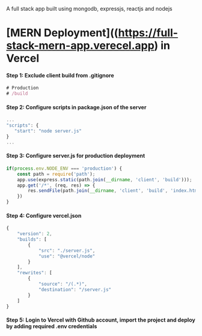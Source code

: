A full stack app built using mongodb, expressjs, reactjs and nodejs

# [MERN Deployment]((https://full-stack-mern-app.verecel.app) in Vercel

#### Step 1: Exclude client build from .gitignore

```javascript
# Production
# /build
```

#### Step 2: Configure scripts in package.json of the server

```javascript
...
"scripts": {
   "start": "node server.js"
}
...
```

#### Step 3: Configure server.js for production deployment

```javascript
if(process.env.NODE_ENV === 'production') {
    const path = require('path');
    app.use(express.static(path.join(__dirname, 'client', 'build')));
    app.get('/*', (req, res) => {
        res.sendFile(path.join(__dirname, 'client', 'build', 'index.html'));
    })
}
```

#### Step 4: Configure vercel.json

```javascript
{
    "version": 2,
    "builds": [
        {
            "src": "./server.js",
            "use": "@vercel/node"
        }
    ],
    "rewrites": [
        {
            "source": "/(.*)",
            "destination": "/server.js"
        }
    ]
}
```

#### Step 5: Login to Vercel with Github account, import the project and deploy by adding required .env credentials
